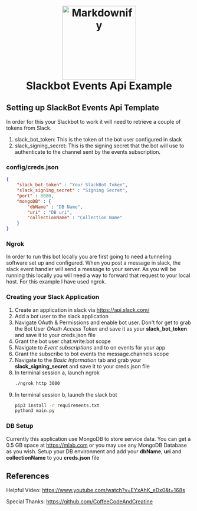 <h1 align="center">
  <br>
  <a href="#"><img src="https://venturebeat.com/wp-content/uploads/2015/07/slackbot.png" alt="Markdownify" width="200"></a>
  <br>
  Slackbot Events Api Example
</h1>

## Setting up SlackBot Events Api Template
In order for this your Slackbot to work it will need to retrieve a couple of tokens from Slack. 

1. slack_bot_token: This is the token of the bot user configured in slack
2. slack_signing_secret: This is the signing secret that the bot will use to authenticate to the channel sent by the events subscription.

### config/creds.json
```json
{
    "slack_bot_token" : "Your SlackBot Token",
    "slack_signing_secret" : "Signing Secret",
    "port" : 8080,
    "mongoDB" : {
        "dbName" : "DB Name",
        "uri" : "DB uri",
        "collectionName" : "Collection Name"
    }
}
```

### Ngrok
In order to run this bot locally you are first going to need a tunneling software set up and configured. When you post a message in slack, the slack event handler will send a message to your server. As you will be running this locally you will need a way to forward that request to your local host. For this example I have used ngrok.

### Creating your Slack Application

1. Create an application in slack via https://api.slack.com/
2. Add a bot user to the slack application
3. Navigate OAuth & Permissions and enable bot user. Don't for get to grab the Bot User *OAuth Access Token* and save it as your **slack_bot_token** and save it to your creds.json file
4. Grant the bot user chat:write:bot scope
5. Navigate to *Event subscriptions* and to on events for your app
6. Grant the subscribe to bot events the message.channels scope
7. Navigate to the *Basic Information* tab and grab your **slack_signing_secret** and save it to your creds.json file 
8. In terminal session a, launch ngrok 
    ```bash
    ./ngrok http 3000
    ```
9. In terminal session b, launch the slack bot
    ```bash
    pip3 install -r requirements.txt
    python3 main.py

### DB Setup

Currently this application use MongoDB to store service data. You can get a 0.5 GB space at https://mlab.com or you may use any MongoDB Database as you wish. Setup your DB environment and add your **dbName**, **uri** and **collectionName** to you **creds.json** file


## References

Helpful Video: https://www.youtube.com/watch?v=EYxAhK_eDx0&t=168s

Special Thanks: https://github.com/CoffeeCodeAndCreatine
